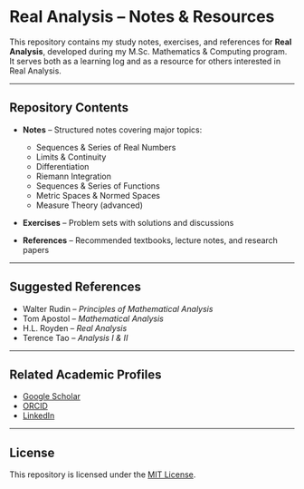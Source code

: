 # Real Analysis – Notes & Resources

This repository contains my study notes, exercises, and references for **Real Analysis**, developed during my M.Sc. Mathematics & Computing program.  
It serves both as a learning log and as a resource for others interested in Real Analysis.

---

## Repository Contents

- **Notes** – Structured notes covering major topics:
  - Sequences & Series of Real Numbers
  - Limits & Continuity
  - Differentiation
  - Riemann Integration
  - Sequences & Series of Functions
  - Metric Spaces & Normed Spaces
  - Measure Theory (advanced)

- **Exercises** – Problem sets with solutions and discussions

- **References** – Recommended textbooks, lecture notes, and research papers

---

## Suggested References

- Walter Rudin – *Principles of Mathematical Analysis*  
- Tom Apostol – *Mathematical Analysis*  
- H.L. Royden – *Real Analysis*  
- Terence Tao – *Analysis I & II*  

---

## Related Academic Profiles

- [Google Scholar](https://scholar.google.com/citations?user=cAZxaQMAAAAJ)  
- [ORCID](https://orcid.org/0009-0004-0035-5714)  
- [LinkedIn](https://www.linkedin.com/in/lakshitsinghbishttm)  

---

## License

This repository is licensed under the [MIT License](LICENSE).  
